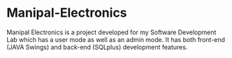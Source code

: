 # Manipal-Electronics
Manipal Electronics is a project developed for my Software Development Lab which has a user mode as well as an admin mode. It has both front-end (JAVA Swings) and back-end (SQLplus) development features.
